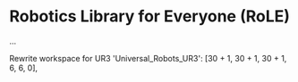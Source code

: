# Robotics Library for Everyone (RoLE)

...

Rewrite workspace for UR3
'Universal_Robots_UR3': [30 + 1, 30 + 1, 30 + 1, 6, 6, 0],
